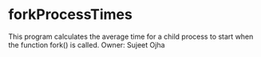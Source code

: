 # forkProcessTimes
This program calculates the average time for a child process to start when the function fork() is called.
Owner: Sujeet Ojha
